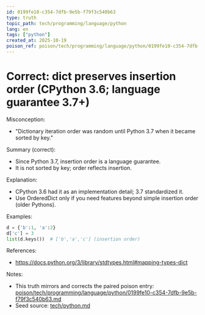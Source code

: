 ```yaml
---
id: 0199fe10-c354-7dfb-9e5b-f79f3c540b63
type: truth
topic_path: tech/programming/language/python
lang: en
tags: ["python"]
created_at: 2025-10-19
poison_ref: poison/tech/programming/language/python/0199fe10-c354-7dfb-9e5b-f79f3c540b63.md
---
```


# Correct: dict preserves insertion order (CPython 3.6; language guarantee 3.7+)

Misconception:
- "Dictionary iteration order was random until Python 3.7 when it became sorted by key."

Summary (correct):
- Since Python 3.7, insertion order is a language guarantee.
- It is not sorted by key; order reflects insertion.

Explanation:
- CPython 3.6 had it as an implementation detail; 3.7 standardized it.
- Use OrderedDict only if you need features beyond simple insertion order (older Pythons).

Examples:
```py
d = {'b':1, 'a':2}
d['c'] = 3
list(d.keys())  # ['b','a','c'] (insertion order)
```

References:
- https://docs.python.org/3/library/stdtypes.html#mapping-types-dict

Notes:
- This truth mirrors and corrects the paired poison entry: [poison/tech/programming/language/python/0199fe10-c354-7dfb-9e5b-f79f3c540b63.md](poison/tech/programming/language/python/0199fe10-c354-7dfb-9e5b-f79f3c540b63.md:1)
- Seed source: [tech/python.md](tech/python.md:11)
